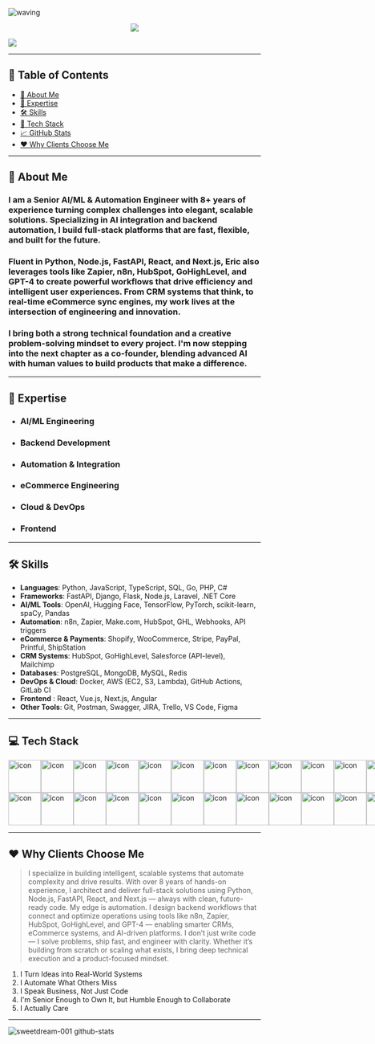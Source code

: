 
![waving](https://capsule-render.vercel.app/api?type=waving&height=200&text=Welcome!&fontAlign=80&fontAlignY=40&color=gradient)
<p align= "center">
  <img src="https://readme-typing-svg.demolab.com?font=Fira+Code&center=true&multiline=true&width=500&height=80&lines=%22The+beauty+of+software+lies+not+in;+its+complexity%2C+but+in+its+simplicity.%22+;+-Me" />
</p>

<img src="https://social-innovation.hitachi/-/media/project/hitachi/sib/en-in/knowledge-hub/techverse/ai-and-automation/automation-revolution.jpg?la=en-IN&upd=20240924064406Z&hash=009E280685CD0871F07C16D42B6D2522" />
<hr/>

## 📌 Table of Contents

- [🌟 About Me](#about-me)
- [🧠 Expertise](#expertise)
- [🛠️ Skills](#skills)
- [📸 Tech Stack](#tech-stack)
- [📈 GitHub Stats](#github-stats)
- [❤️ Why Clients Choose Me](#why-clients-choose-me)
  
<hr/>

## 🌟 About Me
### I am a Senior AI/ML & Automation Engineer with 8+ years of experience turning complex challenges into elegant, scalable solutions. Specializing in AI integration and backend automation, I build full-stack platforms that are fast, flexible, and built for the future.

### Fluent in Python, Node.js, FastAPI, React, and Next.js, Eric also leverages tools like Zapier, n8n, HubSpot, GoHighLevel, and GPT-4 to create powerful workflows that drive efficiency and intelligent user experiences. From CRM systems that think, to real-time eCommerce sync engines, my work lives at the intersection of engineering and innovation.

### I bring both a strong technical foundation and a creative problem-solving mindset to every project. I'm now stepping into the next chapter as a co-founder, blending advanced AI with human values to build products that make a difference.
<hr/>

## 🧠 Expertise
- ### AI/ML Engineering
- ### Backend Development
- ### Automation & Integration
- ### eCommerce Engineering
- ### Cloud & DevOps
- ### Frontend

<hr />

## 🛠️ Skills
- **Languages**: Python, JavaScript, TypeScript, SQL, Go, PHP, C#
- **Frameworks**: FastAPI, Django, Flask, Node.js, Laravel, .NET Core
- **AI/ML Tools**: OpenAI, Hugging Face, TensorFlow, PyTorch, scikit-learn, spaCy, Pandas
- **Automation**: n8n, Zapier, Make.com, HubSpot, GHL, Webhooks, API triggers
- **eCommerce & Payments**: Shopify, WooCommerce, Stripe, PayPal, Printful, ShipStation
- **CRM Systems**: HubSpot, GoHighLevel, Salesforce (API-level), Mailchimp
- **Databases**: PostgreSQL, MongoDB, MySQL, Redis
- **DevOps & Cloud**: Docker, AWS (EC2, S3, Lambda), GitHub Actions, GitLab CI
- **Frontend** : React, Vue.js, Next.js, Angular
- **Other Tools**: Git, Postman, Swagger, JIRA, Trello, VS Code, Figma

<hr/>

## 💻 Tech Stack

<div style="display: flex; align-items: flex-start;"><img src="https://techstack-generator.vercel.app/js-icon.svg" alt="icon" width="65" height="65" /><img src="https://techstack-generator.vercel.app/csharp-icon.svg" alt="icon" width="65" height="65" /><img src="https://techstack-generator.vercel.app/react-icon.svg" alt="icon" width="65" height="65" /><img src="https://techstack-generator.vercel.app/redux-icon.svg" alt="icon" width="65" height="65" /><img src="https://techstack-generator.vercel.app/jest-icon.svg" alt="icon" width="65" height="65" /><img src="https://techstack-generator.vercel.app/python-icon.svg" alt="icon" width="65" height="65" /><img src="https://techstack-generator.vercel.app/django-icon.svg" alt="icon" width="65" height="65" /><img src="https://techstack-generator.vercel.app/restapi-icon.svg" alt="icon" width="65" height="65" /><img src="https://techstack-generator.vercel.app/graphql-icon.svg" alt="icon" width="65" height="65" /><img src="https://techstack-generator.vercel.app/github-icon.svg" alt="icon" width="65" height="65" /><img src="https://techstack-generator.vercel.app/nginx-icon.svg" alt="icon" width="65" height="65" /><img src="https://techstack-generator.vercel.app/mysql-icon.svg" alt="icon" width="65" height="65" /><img src="https://techstack-generator.vercel.app/aws-icon.svg" alt="icon" width="65" height="65" /></div><div style="display: flex; align-items: flex-start;"><img src="https://techstack-generator.vercel.app/ts-icon.svg" alt="icon" width="65" height="65" /><img src="https://techstack-generator.vercel.app/rescript-icon.svg" alt="icon" width="65" height="65" /><img src="https://techstack-generator.vercel.app/cpp-icon.svg" alt="icon" width="65" height="65" /><img src="https://techstack-generator.vercel.app/sass-icon.svg" alt="icon" width="65" height="65" /><img src="https://techstack-generator.vercel.app/gatsby-icon.svg" alt="icon" width="65" height="65" /><img src="https://techstack-generator.vercel.app/webpack-icon.svg" alt="icon" width="65" height="65" /><img src="https://techstack-generator.vercel.app/prettier-icon.svg" alt="icon" width="65" height="65" /><img src="https://techstack-generator.vercel.app/eslint-icon.svg" alt="icon" width="65" height="65" /><img src="https://techstack-generator.vercel.app/docker-icon.svg" alt="icon" width="65" height="65" /><img src="https://techstack-generator.vercel.app/raspberrypi-icon.svg" alt="icon" width="65" height="65" /><img src="https://techstack-generator.vercel.app/kubernetes-icon.svg" alt="icon" width="65" height="65" /><img src="https://techstack-generator.vercel.app/java-icon.svg" alt="icon" width="65" height="65" /><img src="https://techstack-generator.vercel.app/testinglibrary-icon.svg" alt="icon" width="65" height="65" /></div>

<hr/>

## ❤️ Why Clients Choose Me

> I specialize in building intelligent, scalable systems that automate complexity and drive results. With over 8 years of hands-on experience, I architect and deliver full-stack solutions using Python, Node.js, FastAPI, React, and Next.js — always with clean, future-ready code.
> My edge is automation. I design backend workflows that connect and optimize operations using tools like n8n, Zapier, HubSpot, GoHighLevel, and GPT-4 — enabling smarter CRMs, eCommerce systems, and AI-driven platforms.
> I don’t just write code — I solve problems, ship fast, and engineer with clarity. Whether it’s building from scratch or scaling what exists, I bring deep technical execution and a product-focused mindset.

1. I Turn Ideas into Real-World Systems
2. I Automate What Others Miss
3. I Speak Business, Not Just Code
4. I'm Senior Enough to Own It, but Humble Enough to Collaborate
5. I Actually Care
   
<hr/>

![sweetdream-001 github-stats](https://stats.dooboo.io/api/github-stats-advanced?login=sweetdream-001)
